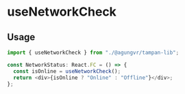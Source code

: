 # useNetworkCheck

## Usage

```ts
import { useNetworkCheck } from "./@agungvr/tampan-lib";

const NetworkStatus: React.FC = () => {
  const isOnline = useNetworkCheck();
  return <div>{isOnline ? "Online" : "Offline"}</div>;
};
```
